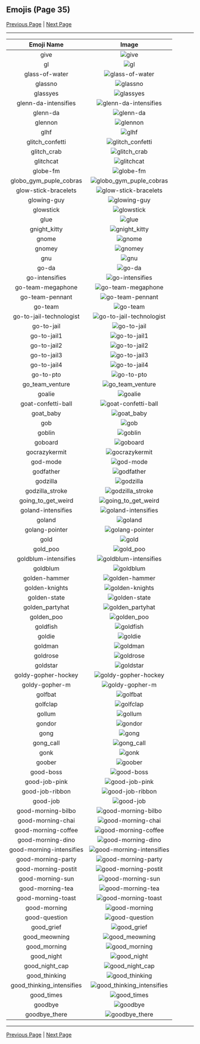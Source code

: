 
## Emojis (Page 35)

[Previous Page](/docs/hc/page-g-0034.md)
  | [Next Page](/docs/hc/page-g-0036.md)

<hr />

|Emoji Name|Image|
| :-: | :-: |
|give| ![give](/emojis/hc/give.gif)|
|gl| ![gl](/emojis/hc/gl.png)|
|glass-of-water| ![glass-of-water](/emojis/hc/glass-of-water.png)|
|glassno| ![glassno](/emojis/hc/glassno.png)|
|glassyes| ![glassyes](/emojis/hc/glassyes.png)|
|glenn-da-intensifies| ![glenn-da-intensifies](/emojis/hc/glenn-da-intensifies.gif)|
|glenn-da| ![glenn-da](/emojis/hc/glenn-da.png)|
|glennon| ![glennon](/emojis/hc/glennon.jpg)|
|glhf| ![glhf](/emojis/hc/glhf.png)|
|glitch_confetti| ![glitch_confetti](/emojis/hc/glitch_confetti.gif)|
|glitch_crab| ![glitch_crab](/emojis/hc/glitch_crab.png)|
|glitchcat| ![glitchcat](/emojis/hc/glitchcat.gif)|
|globe-fm| ![globe-fm](/emojis/hc/globe-fm.png)|
|globo_gym_puple_cobras| ![globo_gym_puple_cobras](/emojis/hc/globo_gym_puple_cobras.png)|
|glow-stick-bracelets| ![glow-stick-bracelets](/emojis/hc/glow-stick-bracelets.jpg)|
|glowing-guy| ![glowing-guy](/emojis/hc/glowing-guy.png)|
|glowstick| ![glowstick](/emojis/hc/glowstick.png)|
|glue| ![glue](/emojis/hc/glue.jpg)|
|gnight_kitty| ![gnight_kitty](/emojis/hc/gnight_kitty.png)|
|gnome| ![gnome](/emojis/hc/gnome.png)|
|gnomey| ![gnomey](/emojis/hc/gnomey.png)|
|gnu| ![gnu](/emojis/hc/gnu.png)|
|go-da| ![go-da](/emojis/hc/go-da.png)|
|go-intensifies| ![go-intensifies](/emojis/hc/go-intensifies.gif)|
|go-team-megaphone| ![go-team-megaphone](/emojis/hc/go-team-megaphone.png)|
|go-team-pennant| ![go-team-pennant](/emojis/hc/go-team-pennant.png)|
|go-team| ![go-team](/emojis/hc/go-team.gif)|
|go-to-jail-technologist| ![go-to-jail-technologist](/emojis/hc/go-to-jail-technologist.png)|
|go-to-jail| ![go-to-jail](/emojis/hc/go-to-jail.jpg)|
|go-to-jail1| ![go-to-jail1](/emojis/hc/go-to-jail1.png)|
|go-to-jail2| ![go-to-jail2](/emojis/hc/go-to-jail2.png)|
|go-to-jail3| ![go-to-jail3](/emojis/hc/go-to-jail3.png)|
|go-to-jail4| ![go-to-jail4](/emojis/hc/go-to-jail4.png)|
|go-to-pto| ![go-to-pto](/emojis/hc/go-to-pto.png)|
|go_team_venture| ![go_team_venture](/emojis/hc/go_team_venture.gif)|
|goalie| ![goalie](/emojis/hc/goalie.png)|
|goat-confetti-ball| ![goat-confetti-ball](/emojis/hc/goat-confetti-ball.png)|
|goat_baby| ![goat_baby](/emojis/hc/goat_baby.gif)|
|gob| ![gob](/emojis/hc/gob.jpg)|
|goblin| ![goblin](/emojis/hc/goblin.jpg)|
|goboard| ![goboard](/emojis/hc/goboard.png)|
|gocrazykermit| ![gocrazykermit](/emojis/hc/gocrazykermit.gif)|
|god-mode| ![god-mode](/emojis/hc/god-mode.png)|
|godfather| ![godfather](/emojis/hc/godfather.png)|
|godzilla| ![godzilla](/emojis/hc/godzilla.jpg)|
|godzilla_stroke| ![godzilla_stroke](/emojis/hc/godzilla_stroke.png)|
|going_to_get_weird| ![going_to_get_weird](/emojis/hc/going_to_get_weird.jpg)|
|goland-intensifies| ![goland-intensifies](/emojis/hc/goland-intensifies.gif)|
|goland| ![goland](/emojis/hc/goland.png)|
|golang-pointer| ![golang-pointer](/emojis/hc/golang-pointer.png)|
|gold| ![gold](/emojis/hc/gold.jpg)|
|gold_poo| ![gold_poo](/emojis/hc/gold_poo.png)|
|goldblum-intensifies| ![goldblum-intensifies](/emojis/hc/goldblum-intensifies.gif)|
|goldblum| ![goldblum](/emojis/hc/goldblum.png)|
|golden-hammer| ![golden-hammer](/emojis/hc/golden-hammer.png)|
|golden-knights| ![golden-knights](/emojis/hc/golden-knights.png)|
|golden-state| ![golden-state](/emojis/hc/golden-state.png)|
|golden_partyhat| ![golden_partyhat](/emojis/hc/golden_partyhat.png)|
|golden_poo| ![golden_poo](/emojis/hc/golden_poo.png)|
|goldfish| ![goldfish](/emojis/hc/goldfish.jpg)|
|goldie| ![goldie](/emojis/hc/goldie.png)|
|goldman| ![goldman](/emojis/hc/goldman.png)|
|goldrose| ![goldrose](/emojis/hc/goldrose.png)|
|goldstar| ![goldstar](/emojis/hc/goldstar.png)|
|goldy-gopher-hockey| ![goldy-gopher-hockey](/emojis/hc/goldy-gopher-hockey.png)|
|goldy-gopher-m| ![goldy-gopher-m](/emojis/hc/goldy-gopher-m.png)|
|golfbat| ![golfbat](/emojis/hc/golfbat.png)|
|golfclap| ![golfclap](/emojis/hc/golfclap.gif)|
|gollum| ![gollum](/emojis/hc/gollum.png)|
|gondor| ![gondor](/emojis/hc/gondor.png)|
|gong| ![gong](/emojis/hc/gong.png)|
|gong_call| ![gong_call](/emojis/hc/gong_call.png)|
|gonk| ![gonk](/emojis/hc/gonk.gif)|
|goober| ![goober](/emojis/hc/goober.png)|
|good-boss| ![good-boss](/emojis/hc/good-boss.png)|
|good-job-pink| ![good-job-pink](/emojis/hc/good-job-pink.png)|
|good-job-ribbon| ![good-job-ribbon](/emojis/hc/good-job-ribbon.png)|
|good-job| ![good-job](/emojis/hc/good-job.gif)|
|good-morning-bilbo| ![good-morning-bilbo](/emojis/hc/good-morning-bilbo.gif)|
|good-morning-chai| ![good-morning-chai](/emojis/hc/good-morning-chai.jpg)|
|good-morning-coffee| ![good-morning-coffee](/emojis/hc/good-morning-coffee.gif)|
|good-morning-dino| ![good-morning-dino](/emojis/hc/good-morning-dino.gif)|
|good-morning-intensifies| ![good-morning-intensifies](/emojis/hc/good-morning-intensifies.gif)|
|good-morning-party| ![good-morning-party](/emojis/hc/good-morning-party.gif)|
|good-morning-postit| ![good-morning-postit](/emojis/hc/good-morning-postit.png)|
|good-morning-sun| ![good-morning-sun](/emojis/hc/good-morning-sun.png)|
|good-morning-tea| ![good-morning-tea](/emojis/hc/good-morning-tea.jpg)|
|good-morning-toast| ![good-morning-toast](/emojis/hc/good-morning-toast.gif)|
|good-morning| ![good-morning](/emojis/hc/good-morning.png)|
|good-question| ![good-question](/emojis/hc/good-question.gif)|
|good_grief| ![good_grief](/emojis/hc/good_grief.png)|
|good_meowning| ![good_meowning](/emojis/hc/good_meowning.png)|
|good_morning| ![good_morning](/emojis/hc/good_morning.gif)|
|good_night| ![good_night](/emojis/hc/good_night.jpg)|
|good_night_cap| ![good_night_cap](/emojis/hc/good_night_cap.png)|
|good_thinking| ![good_thinking](/emojis/hc/good_thinking.png)|
|good_thinking_intensifies| ![good_thinking_intensifies](/emojis/hc/good_thinking_intensifies.gif)|
|good_times| ![good_times](/emojis/hc/good_times.png)|
|goodbye| ![goodbye](/emojis/hc/goodbye.gif)|
|goodbye_there| ![goodbye_there](/emojis/hc/goodbye_there.gif)|

<hr/>

[Previous Page](/docs/hc/page-g-0034.md)
  | [Next Page](/docs/hc/page-g-0036.md)
